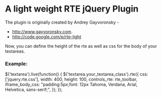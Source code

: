 # A light weight RTE jQuery Plugin

The plugin is originally created by Andrey Gayvoronsky - 

* http://www.gayvoronsky.com.
* http://code.google.com/p/rte-light

Now, you can define the height of the rte as well as css for the body of your textareas.

### Example: 

  $('textarea').live(function() {
    $('textarea.your_textarea_class').rte({
      css: ['jquery.rte.css'],
      width: 400,
      height: 100,
      controls_rte: rte_toolbar,
      iframe_body_css: 
        "padding:5px;font: 12px Tahoma, Verdana, Arial, Helvetica, sans-serif;",
	});
  });
